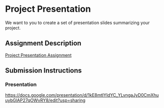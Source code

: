 # Project Presentation
We want to you to create a set of presentation slides summarizing your project.

## Assignment Description
[Project Presentation Assignment](https://education.launchcode.org/liftoff/modules/assignments/project-presentation)

## Submission Instructions

### Presentation
https://docs.google.com/presentation/d/1kE8mtlYIdYC_YLvngaJyD0CmXhuuybGlAP27qOWvRY8/edit?usp=sharing
